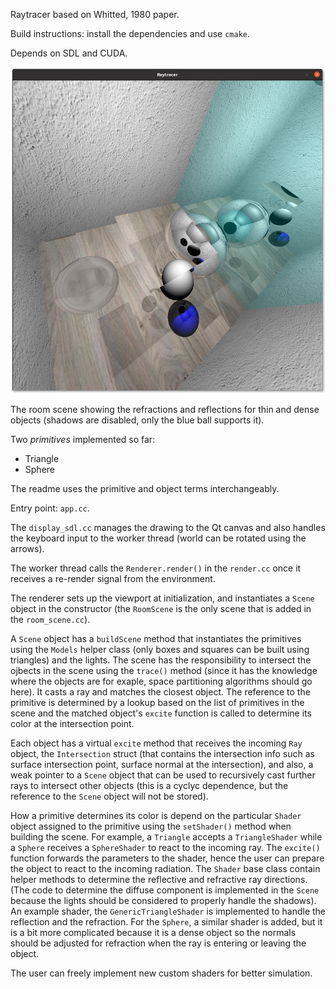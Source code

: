 Raytracer based on Whitted, 1980 paper.

Build instructions: install the dependencies and use `cmake`.

Depends on SDL and CUDA.

![Textures](sample.png)

The room scene showing the refractions and reflections for thin and dense objects (shadows are disabled, only the blue ball supports it).

Two *primitives* implemented so far:
* Triangle
* Sphere

The readme uses the primitive and object terms interchangeably.

Entry point: `app.cc`.

The `display_sdl.cc` manages the drawing to the Qt canvas and also handles the keyboard input to the worker thread (world can be rotated using the arrows).

The worker thread calls the `Renderer.render()` in the `render.cc` once it receives a re-render signal from the environment.

The renderer sets up the viewport at initialization, and instantiates a `Scene` object in the constructor (the `RoomScene` is the only scene that is added in the `room_scene.cc`).

A `Scene` object has a `buildScene` method that instantiates the primitives using the `Models` helper class (only boxes and squares can be built using triangles) and the lights. The scene has the responsibility to intersect the ojbects in the scene using the `trace()` method (since it has the knowledge where the objects are for exaple, space partitioning algorithms should go here). It casts a ray and matches the closest object. The reference to the primitive is determined by a lookup based on the list of primitives in the scene and the matched object's `excite` function is called to determine its color at the intersection point.

Each object has a virtual `excite` method that receives the incoming `Ray` object, the `Intersection` struct (that contains the intersection info such as surface intersection point, surface normal at the intersection), and also, a weak pointer to a `Scene` object that can be used to recursively cast further rays to intersect other objects (this is a cyclyc dependence, but the reference to the `Scene` object will not be stored).

How a primitive determines its color is depend on the particular  `Shader` object assigned to the primitive using the `setShader()` method when building the scene. For example, a `Triangle` accepts a `TriangleShader` while a `Sphere` receives a
`SphereShader` to react to the incoming ray. The `excite()` function forwards the parameters to the shader, hence the user can prepare the object to react to the incoming radiation. The `Shader` base class contain helper methods to determine the reflective and refractive ray directions. (The code to determine the diffuse component is implemented in the `Scene` because the lights should be considered to properly handle the shadows). An example shader, the `GenericTriangleShader` is implemented to handle the reflection and the refraction. For the `Sphere`, a similar shader is added, but it is a bit more complicated because it is a dense object so the normals should be adjusted for refraction when the ray is entering or leaving the object.

The user can freely implement new custom shaders for better simulation.
